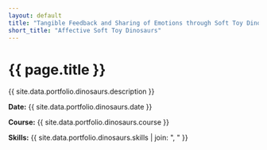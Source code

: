 ```yaml
---
layout: default
title: "Tangible Feedback and Sharing of Emotions through Soft Toy Dinosaurs"
short_title: "Affective Soft Toy Dinosaurs"
---
```


# {{ page.title }}

{{ site.data.portfolio.dinosaurs.description }}

**Date:** {{ site.data.portfolio.dinosaurs.date }}

**Course:** {{ site.data.portfolio.dinosaurs.course }}

**Skills:** {{ site.data.portfolio.dinosaurs.skills | join: ", " }}
